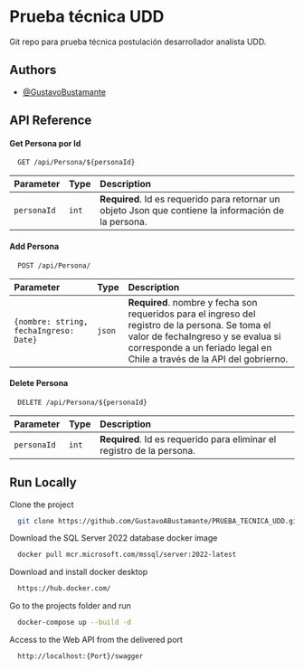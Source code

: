 
# Prueba técnica UDD

Git repo para prueba técnica postulación desarrollador analista UDD.


## Authors

- [@GustavoBustamante](https://github.com/GustavoABustamante)


## API Reference

#### Get Persona por Id

```http
  GET /api/Persona/${personaId}
```

| Parameter | Type     | Description                |
| :-------- | :------- | :------------------------- |
| `personaId` | `int` | **Required**. Id es requerido para retornar un objeto Json que contiene la información de la persona. |

#### Add Persona

```http
  POST /api/Persona/
```

| Parameter | Type     | Description                       |
| :-------- | :------- | :-------------------------------- |
| `{nombre: string, fechaIngreso: Date}`      | `json` | **Required**. nombre y fecha son requeridos para el ingreso del registro de la persona. Se toma el valor de fechaIngreso y se evalua si corresponde a un feriado legal en Chile a través de la API del gobrierno. |

#### Delete Persona

```http
  DELETE /api/Persona/${personaId}
```

| Parameter | Type     | Description                       |
| :-------- | :------- | :-------------------------------- |
| `personaId` | `int` | **Required**. Id es requerido para eliminar el registro de la persona. |



## Run Locally

Clone the project

```bash
  git clone https://github.com/GustavoABustamante/PRUEBA_TECNICA_UDD.git
```

Download the SQL Server 2022 database docker image

```bash
  docker pull mcr.microsoft.com/mssql/server:2022-latest
```

Download and install docker desktop

```bash
  https://hub.docker.com/
```

Go to the projects folder and run

```bash
  docker-compose up --build -d
```
Access to the Web API from the delivered port


```bash
  http://localhost:{Port}/swagger
```
